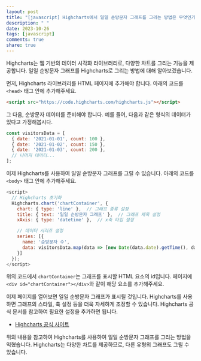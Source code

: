 ```yaml
---
layout: post
title: "[javascript] Highcharts에서 일일 순방문자 그래프를 그리는 방법은 무엇인가요?"
description: " "
date: 2023-10-26
tags: [javascript]
comments: true
share: true
---
```


Highcharts는 웹 기반의 데이터 시각화 라이브러리로, 다양한 차트를 그리는 기능을 제공합니다. 일일 순방문자 그래프를 Highcharts로 그리는 방법에 대해 알아보겠습니다.

먼저, Highcharts 라이브러리를 HTML 페이지에 추가해야 합니다. 아래의 코드를 `<head>` 태그 안에 추가해주세요.

```html
<script src="https://code.highcharts.com/highcharts.js"></script>
```

그 다음, 순방문자 데이터를 준비해야 합니다. 예를 들어, 다음과 같은 형식의 데이터가 있다고 가정해봅시다.

```javascript
const visitorsData = [
  { date: '2021-01-01', count: 100 },
  { date: '2021-01-02', count: 150 },
  { date: '2021-01-03', count: 200 },
  // 나머지 데이터...
];
```

이제 Highcharts를 사용하여 일일 순방문자 그래프를 그릴 수 있습니다. 아래의 코드를 `<body>` 태그 안에 추가해주세요.

```javascript
<script>
  // Highcharts 초기화
  Highcharts.chart('chartContainer', {
    chart: { type: 'line' },  // 그래프 종류 설정
    title: { text: '일일 순방문자 그래프' },  // 그래프 제목 설정
    xAxis: { type: 'datetime' },  // x축 타입 설정

    // 데이터 시리즈 설정
    series: [{
      name: '순방문자 수',
      data: visitorsData.map(data => [new Date(data.date).getTime(), data.count])
    }]
  });
</script>
```

위의 코드에서 `chartContainer`는 그래프를 표시할 HTML 요소의 id입니다. 페이지에 `<div id="chartContainer"></div>`와 같이 해당 요소를 추가해주세요.

이제 페이지를 열어보면 일일 순방문자 그래프가 표시될 것입니다. Highcharts를 사용하면 그래프의 스타일, 축 설정 등을 더욱 자세하게 조정할 수 있습니다. Highcharts 공식 문서를 참고하여 필요한 설정을 추가하면 됩니다.

- [Highcharts 공식 사이트](https://www.highcharts.com/)

위의 내용을 참고하여 Highcharts를 사용하여 일일 순방문자 그래프를 그리는 방법을 익혔습니다. Highcharts는 다양한 차트를 제공하므로, 다른 유형의 그래프도 그릴 수 있습니다.